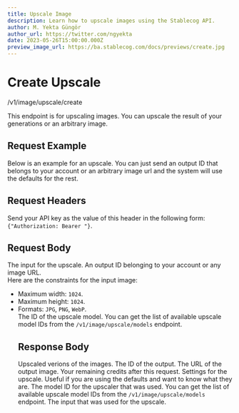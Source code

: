 ```yaml
---
title: Upscale Image
description: Learn how to upscale images using the Stablecog API.
author: M. Yekta Güngör
author_url: https://twitter.com/ngyekta
date: 2023-05-26T15:00:00.000Z
preview_image_url: https://ba.stablecog.com/docs/previews/create.jpg
---
```


<script>
	import TypescriptRequest from './request/typescript.md';
	import PythonRequest from './request/python.md';
	import CurlRequest from './request/curl.md';
	import Response from './request/response.json';
	import Tabs from '$components/docs/tabs/Tabs.svelte';
	import Tab from '$components/docs/tabs/Tab.svelte';
	import RequestLine from '$components/docs/RequestLine.svelte';
	import Spacer from '$components/docs/Spacer.svelte';
	import Property from '$components/docs/Property.svelte';
	import Expandible from '$components/docs/Expandible.svelte';
	import CollapsibleJSON from '$components/docs/collapsibleJSON/CollapsibleJSON.svelte';
	import Code from '$components/docs/Code.svelte';
</script>

# Create Upscale

<RequestLine method='POST'>
	/v1/image/upscale/create
</RequestLine>

This endpoint is for upscaling images. You can upscale the result of your generations or an arbitrary image.

## Request Example

Below is an example for an upscale. You can just send an output ID that belongs to your account or an arbitrary image url and the system will use the defaults for the rest.

<Tabs>
	<Tab value="cURL">
		<CurlRequest />
	</Tab>
	<Tab value="TypeScript">
		<TypescriptRequest />
	</Tab>
	<Tab value="Python">
		<PythonRequest />
	</Tab>
</Tabs>

<CollapsibleJSON json={Response} title="Response"/>

<Spacer/>

## Request Headers

<Property name="Authorization" required type="string">
	Send your API key as the value of this header in the following form:<br>
	<Code>{"Authorization: Bearer <YOUR_STABLECOG_API_KEY>"}</Code>.
</Property>

<Spacer/>

## Request Body

<Property name="input" type="string" required>
	The input for the upscale. An output ID belonging to your account or any image URL.<br>
	Here are the constraints for the input image:<br>
	<ul>
		<li>Maximum width: <Code>1024</Code>.</li>
		<li>Maximum height: <Code>1024</Code>.</li>
		<li>Formats: <Code>JPG</Code>, <Code>PNG</Code>, <Code>WebP</Code>.</li>
</Property>
<Property name="model_id" type="TUpscaleModelID" typeModifier="enum">
	The ID of the upscale model.
	<Expandible title="TUpscaleModelID" yPadding>
		You can get the list of available upscale model IDs from the <Code href='/docs/v1/api-reference/image/upscale/models'>/v1/image/upscale/models</Code> endpoint.
	</Expandible>
</Property>

<Spacer/>

## Response Body

<Property name="outputs" type="TOutput" typeModifier="array">
	Upscaled verions of the images.
	<Expandible title="TOutput">
		<Property name="id" type="string">
			The ID of the output.
		</Property>
		<Property name="url" type="string">
			The URL of the output image.
		</Property>
	</Expandible>
</Property>
<Property name="remaining_credits" type="float">
	Your remaining credits after this request.
</Property>
<Property name="settings" type="TUpscaleSettings" typeModifier="object">
	Settings for the upscale. Useful if you are using the defaults and want to know what they are.
	<Expandible title="TUpscaleSettings">
		<Property name="model_id" type="TUpscaleModelID" typeModifier="enum">
			The model ID for the upscaler that was used.
			<Expandible title="TUpscaleModelID" yPadding>
				You can get the list of available upscale model IDs from the <Code href='/docs/v1/api-reference/image/upscale/models'>/v1/image/upscale/models</Code> endpoint.
			</Expandible>
		</Property>
		<Property name="input" type="string">
			The input that was used for the upscale.
		</Property>
	</Expandible>
</Property>
